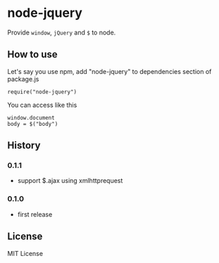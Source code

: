 # node-jquery
Provide `window`, `jQuery` and `$` to node.

## How to use

Let's say you use npm, add "node-jquery" to dependencies section of package.js

    require("node-jquery")

You can access like this

    window.document
    body = $("body")

## History
### 0.1.1  
- support $.ajax using xmlhttprequest

### 0.1.0  
- first release

## License
MIT License
